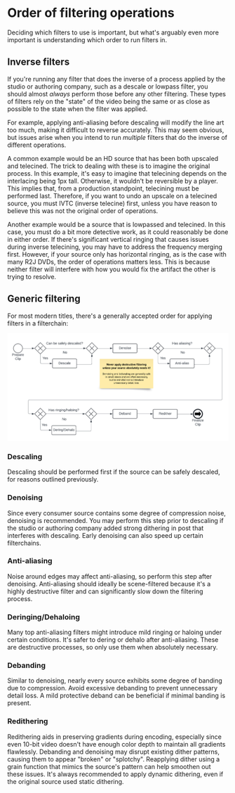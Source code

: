 # Order of filtering operations

Deciding which filters to use is important,
but what's arguably even more important
is understanding which order to run filters in.

## Inverse filters


If you're running any filter
that does the inverse of a process
applied by the studio or authoring company,
such as a descale or lowpass filter,
you should almost *always*
perform those before any other filtering.
These types of filters rely on
the "state" of the video
being the same
or as close as possible
to the state when the filter was applied.

For example,
applying anti-aliasing before descaling
will modify the line art too much,
making it difficult to reverse accurately.
This may seem obvious,
but issues arise
when you intend to run *multiple* filters
that do the inverse of different operations.

A common example would be
an HD source that has been both upscaled and telecined.
The trick to dealing with these
is to imagine the original process.
In this example,
it's easy to imagine that telecining
depends on the interlacing being 1px tall.
Otherwise,
it wouldn't be reversible by a player.
This implies that,
from a production standpoint,
telecining must be performed last.
Therefore,
if you want to undo an upscale
on a telecined source,
you must IVTC (inverse telecine) first,
unless you have reason to believe
this was not the original order of operations.

Another example would be
a source that is lowpassed and telecined.
In this case,
you must do a bit more detective work,
as it could reasonably be done in either order.
If there's significant vertical ringing
that causes issues during inverse telecining,
you may have to address the frequency merging first.
However,
if your source only has horizontal ringing,
as is the case with many R2J DVDs,
the order of operations matters less.
This is because neither filter
will interfere with
how you would fix the artifact
the other is trying to resolve.

## Generic filtering

For most modern titles,
there's a generally accepted order
for applying filters in a filterchain:

![Prepare clip -> (Descaling ->) Denoising -> (Anti-alias ->) (Dehaloing ->) Deband -> Regrain -> Finalize clip](../static/standard-filterchain.png)

### Descaling

Descaling should be performed first
if the source can be safely descaled,
for reasons outlined previously.

### Denoising

Since every consumer source
contains some degree of compression noise,
denoising is recommended.
You may perform this step prior to descaling
if the studio or authoring company
added strong dithering in post
that interferes with descaling.
Early denoising can also speed up
certain filterchains.

### Anti-aliasing

Noise around edges may affect anti-aliasing,
so perform this step after denoising.
Anti-aliasing should ideally be scene-filtered
because it's a highly destructive filter
and can significantly slow down
the filtering process.

### Deringing/Dehaloing

Many top anti-aliasing filters
might introduce mild ringing or haloing
under certain conditions.
It's safer to dering or dehalo
after anti-aliasing.
These are destructive processes,
so only use them when absolutely necessary.

### Debanding

Similar to denoising,
nearly every source exhibits
some degree of banding
due to compression.
Avoid excessive debanding
to prevent unnecessary detail loss.
A mild protective deband
can be beneficial
if minimal banding is present.

### Redithering

Redithering aids in preserving gradients during encoding,
especially since even 10-bit video
doesn't have enough color depth
to maintain all gradients flawlessly.
Debanding and denoising
may disrupt existing dither patterns,
causing them to appear "broken" or "splotchy".
Reapplying dither using a grain function
that mimics the source's pattern
can help smoothen out these issues.
It's always recommended to apply dynamic dithering,
even if the original source used static dithering.
